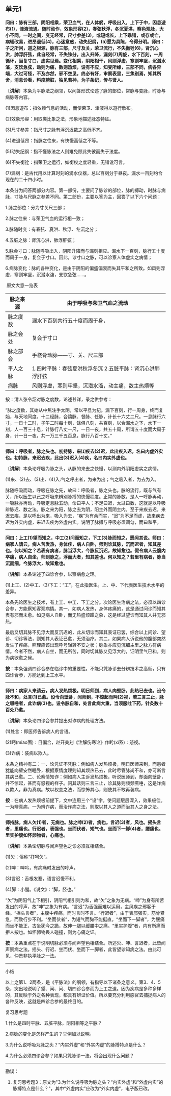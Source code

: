## 单元1

**问曰：脉有三部，阴阳相乘，荣卫血气，在人体躬，呼吸出入，上下于中，因息遊布(1)，津液流通。随时动作，效象形容(2)，春弦秋浮，冬沉夏洪，察色观脉，大小不同，一时之间，变无经常，尺寸参差(3)，或短或长，上下乖错，或存或亡，病辄改易，进昂退低(4)，心迷意惑，动失纪纲，(5)愿为具陈，令得分明。师曰：子之所问，道之根源，脉有三部，尺寸及关，荣卫流行，不失衡铨(6)，肾沉心洪，肺浮肝弦，此自经常，不失铢分，出入升降，漏刻(7)周旋，水下百刻，一周循环，当复寸口，虚实见焉。变化相乘，阴阳相干，风则浮虚，寒则牢坚，沉潜水滀，支饮急弦，动则为痛，数则热烦，设有不应，知变所缘，三部不同，病各异端，大过可怪，不及亦然，邪不空见，终必有奸，审察表里，三焦别焉，知其所舍，消息诊看，料度腑脏，独见若神，为子条记，传与贤人。**

〔**讲解**〕本条为平脉法之纲领，以问答形式论述了脉的部位，常脉与变脉，时脉与病脉等内容。

(1)因息遊布：指依赖气息的活动，而使荣卫、津液得以遊行敷布。

(2)效象形容：用取类比象之法，形象地描述脉态特征。

(3)尺寸参差：指尺寸之脉有浮沉迟数之高低不齐。

(4)进退低昂：指脉之往来，有快慢高低之不等。

(5)动失纪纲：指不懂脉法之人则难免顾此失彼而失于法度。

(6)不失衡铨：指荣卫之运行，如衡权之度轻重，无错讹可言。

(7)漏刻：是古代用以计算时刻的滴水仪器，总以百刻分于昼夜。漏水一百刻约合现在的二十四小时。

本条分为问答两部分内容。第一部份，主要问了脉诊的部位，脉的搏动，时脉与病脉，寸脉与尺脉之参差不同。第二部份，主要以答为主，回答了以下六个问题：

1.脉之部位：分为寸关尺三部；

2.脉之往来：与荣卫气血的运行相一致；

3.脉随时变：有春弦、夏洪、秋浮、冬沉之分；

4.五脏之脉：肾沉心洪，肺浮肝弦；

5.脉会寸口：脉随呼吸出入，阴阳升降而与漏刻相应。漏水下一百刻，脉行五十度而周于一身，复会于寸口。因此，诊寸口之脉，可以诊察人体虚实之病情；

6.病脉变化：脉的各种变化，是由于阴阳的偏盛偏衰而失其平和之所致。如风则浮虚，寒则牢坚，沉潜水滀，支饮急弦……。

​                                                                           原文大意一览表

| 脉之来源 | 由于呼吸与荣卫气血之流动                                    |
| -------- | ----------------------------------------------------------- |
| 脉之度数 | 漏水下百刻共行五十度而周于身，                              |
| 脉之会处 | 复会于寸口                                                  |
| 脉之部会 | 手桡骨动脉——寸、关、尺三部                                  |
| 平人之脉 | 1.四时平脉：春弦夏洪秋浮冬沉   2.五脏平脉：肾沉心洪肺浮肝弦 |
| 病脉     | 风则浮虚，寒则牢坚，沉潜水滀，动主痛，数主热烦等            |


按：清人张令韶对脉之度数，论述甚详，录之供参考：

“脉之度数，其始从中焦注手太阴，常以平旦为纪。漏下百刻，行一周身，终而复始，与天地同度。十二经脉，合蹻脉、督脉、任脉，计长十六丈二尺。一息脉行六寸，一日十二时，子午二时每十刻，馀俱八刻，共百刻，以合漏水之下，水下一刻，人一百三十息，计脉行八丈一尺，一日一夜，共五十周，所谓五十度而大周于身，计一日一夜，共一万三千五百息，脉行八百十丈。”

------

**师曰：呼吸者，脉之头也。初持脉，来⑴疾去(2)迟，此出疾入迟，名曰内虚外实也。初持脉，来迟去疾，此出(3)迟入(4)疾，名曰内实外虚也。**

〔**讲解**〕本条论呼吸为脉之头，从脉的来去之快慢，以测内外阴阳虚实之病情。

(1)来、(2)去、(3)出、(4)入:气之呼出者，为来为出；气之吸入者，为去为入。

脉随呼吸而动，呼吸在脉之先，故曰：呼吸者，脉之头也。脉的流行，既与气有关，所以医生以己之呼吸来辨别脉搏的快慢程度。正常的脉数，是人一呼脉再动，一吸脉亦再动，呼吸定息脉五动，命曰平人；不足曰迟，太过曰数，这就是以呼吸辨脉迟、数之法。脉之来为阳，脉之去为阴，阳主外而阴主内。至于来疾去迟，来迟去疾，是以呼出为来，吸入为去，“疾”为有余而实，“迟”为不足而虚，故来疾去迟为外实内虚，来迟去疾为外虚内实。说明了脉搏与呼吸必须调匀，而曰和平。

------

**问曰：上工(1)望而知之，中工(2)问而知之，下工(3)脉而知之，愿闻其说。师曰：病家人请云，病人苦发热，身体疼，病人自卧，师到诊其脉，沉而迟者，知其差也。何以知之？若表有病者，脉当浮大，今脉反沉迟，故知愈也。假令病人云腹内卒痛，病人自坐，师到脉之，浮而大者，知其差也。何以知之？若里有病者，脉当沉而细，今脉浮大，故知愈也。**

〔**讲解**〕本条论述了四诊合参，以察病愈之理。

(1)上工、(2)中工、(3)下工：“工”，在此指医生。上、中、下代表医生技术水平的差异。

本条先论医生之技术，有上工、中工、下工之分。次论医生治病之法，必须以四诊合参，方能察知客观病情。其一，如病人发热，身体疼痛的，这是通过问诊而知其表有邪而未愈。如见病人自卧，而无热盛烦躁之象，这是经过望诊而知其人并无邪热。

最后又切其脉不见浮大而反沉迟的，此从切诊而知其表证已罢，综合以上问诊、望诊、切诊等法，则知其人表证已愈，无须治疗。其二，如果病人诉说他的腹部突然发生了疼痛，照理应该出现呼号辗转不安之状；脉象亦应见沉细主里之脉方符病情。今者不然，病人自坐，而无所苦，同时切其脉又见浮大的，证明里气已和，则为病欲愈之候。

**按**：本条强调四诊合参在临诊中的重要性。不能只凭脉诊去分辨技术之高低，只有四诊合参，方能达到上工水平。

------

**师曰：病家人来请云，病人发热烦极。明日师到，病人向壁卧，此热已去也。设令脉不和，处言(1)已愈。设令向壁卧，闻师到，不惊起而眄(2)视，若三言三止，脉之嚥唾者，此诈病(3)也。设令脉自和，处言此病大重，当须服吐下药，针灸数十百处乃愈。**

〔**讲解**〕本条论四诊合参并提出对诈病的处理方法。

(1)处言：即医师告诉病人的言语。

(2)眄(miao面)：目偏合，赵开美刻《注解伤寒论》作盻(xì系)：怒视。

(3)诈病：装病以欺人。

本条之精神有二：一、论凭证不凭脉：例如病人发热烦极，明日医师来到，而患者犹能向壁安然睡卧，根据察情度理则知其烦热已去，此时尽管脉尚不和，亦可断言其病已愈。二、论察情知诈：例如病人主诉发热烦极，听说医师到，却面向壁卧，并不惊起，甚而有怒视的样子。问其话则三言三止，诊其脉则频频嚥唾，这是诈病以欺人，非为真病。故以权变之法，而惊怖其心，则使其不敢再装病。

**按**：在病人发热烦极前提下，文中连用三个“设”字，使问题层层深入，效果极佳。一为辨真病，一为辨诈病，而治诈病之法，则取以其人之道而治其人之身之法。

------

**师持脉，病人欠(1)者，无病也。脉之呻(2)者，病也。言迟(3)者，风也。摇头言者，里痛也。行迟者，表强也。坐而伏者，短气也。坐而下一脚(4)者，腰痛也。里实护腹如怀卵物者，心痛也。**

〔**讲解**〕本条论切脉与闻声望色之诊必须互相结合。

(1)欠：俗称“打呵欠”。

(2)呻：呻吟，有病痛时发出的哼声。

(3)言迟：舌根发蹇，语言迟慢不利。

(4)脚：小腿。《说文》：“脚，胫也。”

“欠”为阴阳气上下相引，阴阳气相引则为和，故“欠”之象为无病。“呻”为身有所苦发出的哼声，故“呻”之象为有病。“言迟”为舌强而难以运用，主风疾之邪客于经。“摇头言者”，主腹中疼痛，而时言时不言。“行迟者”，由于表邪强实，筋骨紧急，而致行步不利。“坐而伏者”，为短气而胸不能挺直。“坐而下一脚者”，为腰痛而坐不能正，古坐犹今之跪，故伸一腿以缓腰中之痛。“里实护腹”者，内有所痛而拒人按也。如怀卵物畏人碰撞，则为心痛之证。

**按**：本条重点在于说明切脉必须与闻声望色相结合。所述欠、呻、言迟者，此皆闻声察病之法。摇头、行迟、坐而伏、坐而下一脚者，此皆望诊知病之法。由此可见，仲景非执平脉之一法。

------

小结

以上之第1、2两条，是《平脉法》的纲领，有指导以下诸条之意义。第3、4、5条，突出地说明了望、闻、问、切四诊合参而为上工之道。因为疾病是多种多样的，其反映于外之各种表现，都具有辨证价值。所以要充分利用感官去捕捉病人的各种反映，这就是四诊合参的最终目的。

复习思考题

1.什么是四时平脉、五脏平脉，阴阳相等之平脉？

2.病脉的变化是怎样产生的？举例加以说明。

3.为什么说呼吸为脉之头？“内实外虚”和“外实内虚”的脉搏特点是什么？

4.为什么必须四诊合参？如果只凭脉诊一法，将会出现什么问题？



------

勘误：

1. 复习思考题3：原文为"3.为什么说呼吸为脉之头？“内实外虚”和“外虚内实”的脉搏特点是什么？"，其中“外虚内实”应改为“外实内虚”，电子版已改。